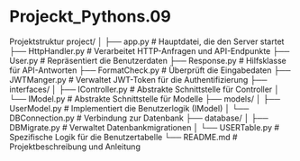 # Projeckt_Pythons.09
Projektstruktur
project/
│
├── app.py                     # Hauptdatei, die den Server startet
├── HttpHandler.py             # Verarbeitet HTTP-Anfragen und API-Endpunkte
├── User.py                    # Repräsentiert die Benutzerdaten
├── Response.py                # Hilfsklasse für API-Antworten
├── FormatCheck.py             # Überprüft die Eingabedaten
├── JWTManger.py               # Verwaltet JWT-Token für die Authentifizierung
├── interfaces/
│   ├── IController.py         # Abstrakte Schnittstelle für Controller
│   └── IModel.py              # Abstrakte Schnittstelle für Modelle
├── models/
│   ├── UserModel.py           # Implementiert die Benutzerlogik (IModel)
│   └── DBConnection.py        # Verbindung zur Datenbank
├── database/
│   ├── DBMigrate.py           # Verwaltet Datenbankmigrationen
│   └── USERTable.py           # Spezifische Logik für die Benutzertabelle
└── README.md                  # Projektbeschreibung und Anleitung